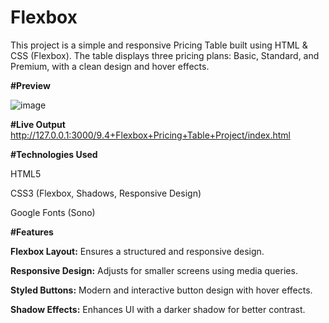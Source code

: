 # Flexbox

This project is a simple and responsive Pricing Table built using HTML & CSS (Flexbox). The table displays three pricing plans: Basic, Standard, and Premium, with a clean design and hover effects.

**#Preview**

![image](https://github.com/user-attachments/assets/ce111669-7c7d-406e-82c4-875421f0dd6b)

**#Live Output**
http://127.0.0.1:3000/9.4+Flexbox+Pricing+Table+Project/index.html

**#Technologies Used**

HTML5

CSS3 (Flexbox, Shadows, Responsive Design)

Google Fonts (Sono)

**#Features**

**Flexbox Layout:** Ensures a structured and responsive design.

**Responsive Design:** Adjusts for smaller screens using media queries.

**Styled Buttons:** Modern and interactive button design with hover effects.

**Shadow Effects:** Enhances UI with a darker shadow for better contrast.
